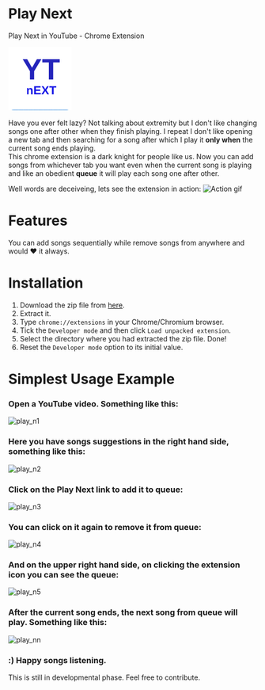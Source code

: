 # Play Next
Play Next in YouTube - Chrome Extension

![Play Next](icons/icon128.png)

Have you ever felt lazy? Not talking about extremity but I don't like changing songs one after other when they finish playing. I repeat I don't like opening a new tab and then searching for a song after which I play it **only when** the current song ends playing.
<br/>This chrome extension is a dark knight for people like us. Now you can add songs from whichever tab you want even when the current song is playing and like an obedient **queue** it will play each song one after other.

Well words are deceiveing, lets see the extension in action:
![Action gif](https://cloud.githubusercontent.com/assets/9252491/23092116/e41edff0-f5e9-11e6-9dbc-32deaeaa555d.gif)

# Features

You can add songs sequentially while remove songs from anywhere and would :heart: it always.

# Installation

1. Download the zip file from [here](https://github.com/nishnik/play_next/archive/master.zip).
2. Extract it.
3. Type `chrome://extensions` in your Chrome/Chromium browser.
4. Tick the `Developer mode` and then click `Load unpacked extension`.
5. Select the directory where you had extracted the zip file. Done!
6. Reset the `Developer mode` option to its initial value.

# Simplest Usage Example

### Open a YouTube video. Something like this:<br/>
![play_n1](https://cloud.githubusercontent.com/assets/9252491/23092763/fdf78aae-f5f7-11e6-8592-c7a24f5b5697.png)<br/>
### Here you have songs suggestions in the right hand side, something like this:<br/>
![play_n2](https://cloud.githubusercontent.com/assets/9252491/23092764/0427fb98-f5f8-11e6-8b21-d46ddc7cdd76.png)<br/>
### Click on the Play Next link to add it to queue:<br/>
![play_n3](https://cloud.githubusercontent.com/assets/9252491/23092771/2084d8ce-f5f8-11e6-8dc4-b15f4ada43cf.png)<br/>
### You can click on it again to remove it from queue:<br/>
![play_n4](https://cloud.githubusercontent.com/assets/9252491/23092773/20894094-f5f8-11e6-962d-1e05158c324c.png)<br/>
### And on the upper right hand side, on clicking the extension icon you can see the queue:<br/>
![play_n5](https://cloud.githubusercontent.com/assets/9252491/23092772/20851ce4-f5f8-11e6-898c-b25505bb3061.png)<br/>
### After the current song ends, the next song from queue will play. Something like this:<br/>
![play_nn](https://cloud.githubusercontent.com/assets/9252491/23092792/937fb812-f5f8-11e6-950e-9e8379917ea5.png)<br/>
### :) Happy songs listening.<br/>

This is still in developmental phase. Feel free to contribute.
